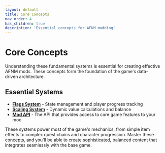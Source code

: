 ```yaml
---
layout: default
title: Core Concepts
nav_order: 4
has_children: true
description: 'Essential concepts for AFNM modding'
---
```


# Core Concepts

Understanding these fundamental systems is essential for creating effective AFNM mods. These concepts form the foundation of the game's data-driven architecture.

## Essential Systems

- **[Flags System](flags)** - State management and player progress tracking
- **[Scaling System](scaling)** - Dynamic value calculations and balance
- **[Mod API](modapi)** - The API that provides access to core game features to your mod

These systems power most of the game's mechanics, from simple item effects to complex quest chains and character progression. Master these concepts, and you'll be able to create sophisticated, balanced content that integrates seamlessly with the base game.
